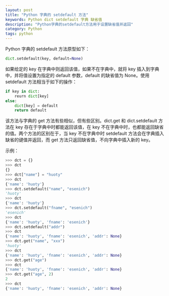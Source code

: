 ```yaml
---
layout: post
title: "Python 字典的 setdefault 方法"
keywords: Python dict setdefault 字典 缺省值
description: "Python字典的setdefault方法用于设置缺省值并返回"
category: Python
tags: python
---
```


Python 字典的 setdefault 方法原型如下：

```python
dict.setdefault(key, default=None)
```

如果给定的 key 在字典中则返回该值，如果不在字典中，就将 key 插入到字典中，并将值设置为指定的 default 参数，default 的缺省值为 None。使用 setdefault 方法相当于如下的操作：

```python
if key in dict:
    reurn dict[key]
else:
    dict[key] = default
    return default
```

该方法与字典的 get 方法有些相似，但有些区别。dict.get 和 dict.setdefault 方法在 key 存在于字典中时都能返回该值，在 key 不在字典中时，也都能返回缺省的值。两个方法的区别在于，当 key 不在字典中时 setdefault 方法会在字典插入缺省的键值并返回，而 get 方法只返回缺省值，不向字典中插入新的 key。

示例：

```python
>>> dct = {}
>>> dct
{}
>>> dct["name"] = "huoty"
>>> dct
{'name': 'huoty'}
>>> dct.setdefault("name", "esenich")
'huoty'
>>> dct
{'name': 'huoty'}
>>> dct.setdefault("fname", "esenich")
'esenich'
>>> dct
{'name': 'huoty', 'fname': 'esenich'}
>>> dct.setdefault("addr")
>>> dct
{'name': 'huoty', 'fname': 'esenich', 'addr': None}
>>> dct.get("name", "xxx")
'huoty'
>>> dct
{'name': 'huoty', 'fname': 'esenich', 'addr': None}
>>> dct.get("age")
>>> dct
{'name': 'huoty', 'fname': 'esenich', 'addr': None}
>>> dct.get("age", 2)
2
>>> dct
{'name': 'huoty', 'fname': 'esenich', 'addr': None}
```
